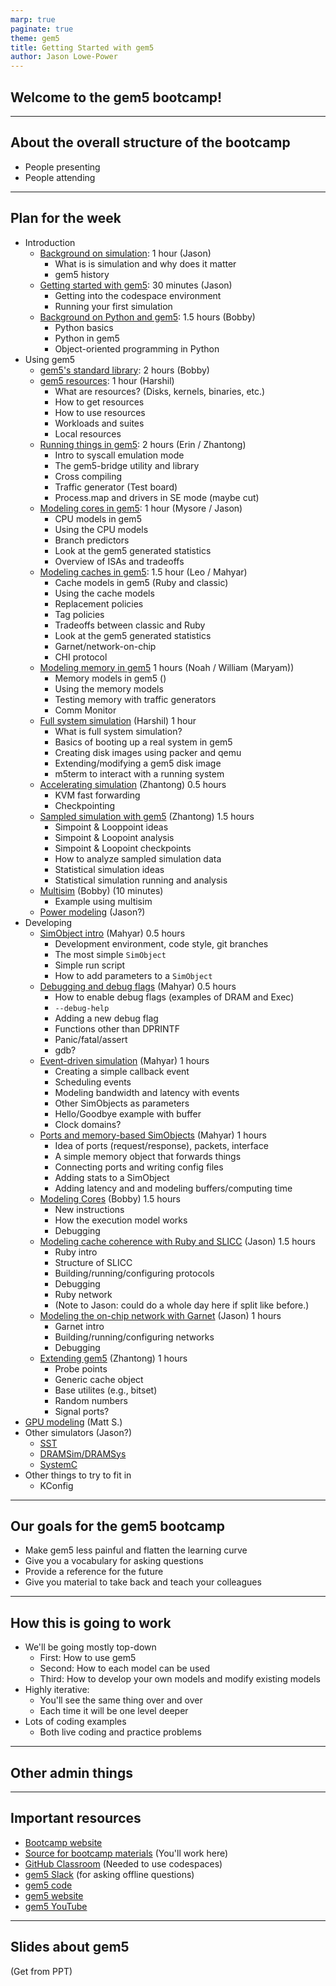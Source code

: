 ```yaml
---
marp: true
paginate: true
theme: gem5
title: Getting Started with gem5
author: Jason Lowe-Power
---
```


<!-- _class: title -->

## Welcome to the gem5 bootcamp!

---

## About the overall structure of the bootcamp

- People presenting
- People attending

---

## Plan for the week

- Introduction
  - [Background on simulation](01-simulation-background.md): 1 hour (Jason)
    - What is is simulation and why does it matter
    - gem5 history
  - [Getting started with gem5](02-getting-started.md): 30 minutes (Jason)
    - Getting into the codespace environment
    - Running your first simulation
  - [Background on Python and gem5](03-python-background.md): 1.5 hours (Bobby)
    - Python basics
    - Python in gem5
    - Object-oriented programming in Python
- Using gem5
  - [gem5's standard library](../02-Using-gem5/01-stdlib.md): 2 hours (Bobby)
  - [gem5 resources](../02-Using-gem5/02-gem5-resources.md): 1 hour (Harshil)
    - What are resources? (Disks, kernels, binaries, etc.)
    - How to get resources
    - How to use resources
    - Workloads and suites
    - Local resources
  - [Running things in gem5](../02-Using-gem5/03-running-in-gem5.md): 2 hours (Erin / Zhantong)
    - Intro to syscall emulation mode
    - The gem5-bridge utility and library
    - Cross compiling
    - Traffic generator (Test board)
    - Process.map and drivers in SE mode (maybe cut)
  - [Modeling cores in gem5](../02-Using-gem5/04-cores.md): 1 hour (Mysore / Jason)
    - CPU models in gem5
    - Using the CPU models
    - Branch predictors
    - Look at the gem5 generated statistics
    - Overview of ISAs and tradeoffs
  - [Modeling caches in gem5](../02-Using-gem5/05-cache-hierarchies.md): 1.5 hour (Leo / Mahyar)
    - Cache models in gem5 (Ruby and classic)
    - Using the cache models
    - Replacement policies
    - Tag policies
    - Tradeoffs between classic and Ruby
    - Look at the gem5 generated statistics
    - Garnet/network-on-chip
    - CHI protocol
  - [Modeling memory in gem5](../02-Using-gem5/06-memory.md) 1 hours (Noah / William (Maryam))
    - Memory models in gem5 ()
    - Using the memory models
    - Testing memory with traffic generators
    - Comm Monitor
  - [Full system simulation](../02-Using-gem5/07-full-system.md) (Harshil) 1 hour
    - What is full system simulation?
    - Basics of booting up a real system in gem5
    - Creating disk images using packer and qemu
    - Extending/modifying a gem5 disk image
    - m5term to interact with a running system
  - [Accelerating simulation](../02-Using-gem5/08-accelerating-simulation.md) (Zhantong) 0.5 hours
    - KVM fast forwarding
    - Checkpointing
  - [Sampled simulation with gem5](../02-Using-gem5/09-sampling.md) (Zhantong) 1.5 hours
    - Simpoint & Looppoint ideas
    - Simpoint & Loopoint analysis
    - Simpoint & Loopoint checkpoints
    - How to analyze sampled simulation data
    - Statistical simulation ideas
    - Statistical simulation running and analysis
  - [Multisim](../02-Using-gem5/10-multisim.md) (Bobby) (10 minutes)
    - Example using multisim
  - [Power modeling](../02-Using-gem5/10-modeling-power.md) (Jason?)
- Developing
  - [SimObject intro](../03-Developing-gem5-models/01-sim-objects-intro.md) (Mahyar) 0.5 hours
    - Development environment, code style, git branches
    - The most simple `SimObject`
    - Simple run script
    - How to add parameters to a `SimObject`
  - [Debugging and debug flags](../03-Developing-gem5-models/02-debugging-gem5.md) (Mahyar) 0.5 hours
    - How to enable debug flags (examples of DRAM and Exec)
    - `--debug-help`
    - Adding a new debug flag
    - Functions other than DPRINTF
    - Panic/fatal/assert
    - gdb?
  - [Event-driven simulation](../03-Developing-gem5-models/03-event-driven-sim.md) (Mahyar) 1 hours
    - Creating a simple callback event
    - Scheduling events
    - Modeling bandwidth and latency with events
    - Other SimObjects as parameters
    - Hello/Goodbye example with buffer
    - Clock domains?
  - [Ports and memory-based SimObjects](../03-Developing-gem5-models/04-ports.md) (Mahyar) 1 hours
    - Idea of ports (request/response), packets, interface
    - A simple memory object that forwards things
    - Connecting ports and writing config files
    - Adding stats to a SimObject
    - Adding latency and and modeling buffers/computing time
  - [Modeling Cores](../03-Developing-gem5-models/05-modeling-cores.md) (Bobby) 1.5 hours
    - New instructions
    - How the execution model works
    - Debugging
  - [Modeling cache coherence with Ruby and SLICC](../03-Developing-gem5-models/06-modeling-cache-coherence.md) (Jason) 1.5 hours
    - Ruby intro
    - Structure of SLICC
    - Building/running/configuring protocols
    - Debugging
    - Ruby network
    - (Note to Jason: could do a whole day here if split like before.)
  - [Modeling the on-chip network with Garnet](../03-Developing-gem5-models/08-ruby-network.md) (Jason) 1 hours
    - Garnet intro
    - Building/running/configuring networks
    - Debugging
  - [Extending gem5](../03-Developing-gem5-models/09-extending-gem5-models.md) (Zhantong) 1 hours
    - Probe points
    - Generic cache object
    - Base utilites (e.g., bitset)
    - Random numbers
    - Signal ports?
- [GPU modeling](../04-GPU-model/01-intro.md) (Matt S.)
- Other simulators (Jason?)
  - [SST](../05-Other-simulators/01-sst.md)
  - [DRAMSim/DRAMSys](../05-Other-simulators/02-dram.md)
  - [SystemC](../05-Other-simulators/03-systemc.md)
- Other things to try to fit in
  - KConfig

---

## Our goals for the gem5 bootcamp

- Make gem5 less painful and flatten the learning curve
- Give you a vocabulary for asking questions​
- Provide a reference for the future​
- Give you material to take back and teach your colleagues

---

## How this is going to work

- We'll be going mostly top-down
  - First: How to use gem5
  - Second: How to each model can be used
  - Third: How to develop your own models and modify existing models
- Highly iterative:
  - You'll see the same thing over and over
  - Each time it will be one level deeper
- Lots of coding examples
  - Both live coding and practice problems

---

## Other admin things

---

## Important resources

- [Bootcamp website]()
- [Source for bootcamp materials]() (You'll work here)
- [GitHub Classroom]() (Needed to use codespaces)
- [gem5 Slack]() (for asking offline questions)
- [gem5 code](https://github.com/gem5/gem5)
- [gem5 website](https://www.gem5.org/)
- [gem5 YouTube](https://youtube.com/@gem5)

---

## Slides about gem5

(Get from PPT)
